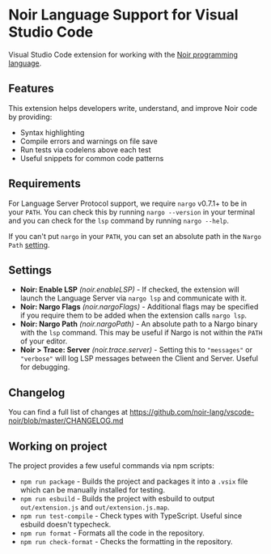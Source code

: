 # Noir Language Support for Visual Studio Code

Visual Studio Code extension for working with the [Noir programming language](https://noir-lang.org/).

## Features

This extension helps developers write, understand, and improve Noir code by providing:

- Syntax highlighting
- Compile errors and warnings on file save
- Run tests via codelens above each test
- Useful snippets for common code patterns

## Requirements

For Language Server Protocol support, we require `nargo` v0.7.1+ to be in your `PATH`. You can check this by running `nargo --version` in your terminal and you can check for the `lsp` command by running `nargo --help`.

If you can't put `nargo` in your `PATH`, you can set an absolute path in the `Nargo Path` [setting](#settings).

## Settings

- **Noir: Enable LSP** _(noir.enableLSP)_ - If checked, the extension will launch the Language Server via `nargo lsp` and communicate with it.
- **Noir: Nargo Flags** _(noir.nargoFlags)_ - Additional flags may be specified if you require them to be added when the extension calls `nargo lsp`.
- **Noir: Nargo Path** _(noir.nargoPath)_ - An absolute path to a Nargo binary with the `lsp` command. This may be useful if Nargo is not within the `PATH` of your editor.
- **Noir > Trace: Server** _(noir.trace.server)_ - Setting this to `"messages"` or `"verbose"` will log LSP messages between the Client and Server. Useful for debugging.

## Changelog

You can find a full list of changes at https://github.com/noir-lang/vscode-noir/blob/master/CHANGELOG.md

## Working on project

The project provides a few useful commands via npm scripts:

- `npm run package` - Builds the project and packages it into a `.vsix` file which can be manually installed for testing.
- `npm run esbuild` - Builds the project with esbuild to output `out/extension.js` and `out/extension.js.map`.
- `npm run test-compile` - Check types with TypeScript. Useful since esbuild doesn't typecheck.
- `npm run format` - Formats all the code in the repository.
- `npm run check-format` - Checks the formatting in the repository.
